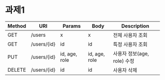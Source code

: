 # 과제1



|Method|URI|Params|Body|Description|
|---|---|---|---|---|
|GET|/users|x|x|전체 사용자 조회|
|GET|/users/{id}|id|id|특정 사용자 조회|
|PUT|/users/{id}|id, age, role|id, age, role|사용자 정보(age, role) 수정|
|DELETE|/users/{id}|id|id|사용자 삭제|